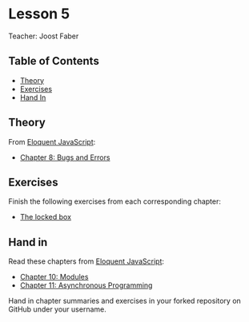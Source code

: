 # Lesson 5

Teacher: Joost Faber

## Table of Contents

* [Theory](#theory)
* [Exercises](#exercises)
* [Hand In](#hand-in)

## Theory

From [Eloquent JavaScript](https://eloquentjavascript.net/):

* [Chapter 8: Bugs and Errors](https://eloquentjavascript.net/08_error.html)

## Exercises

Finish the following exercises from each corresponding chapter:

* [The locked box](https://eloquentjavascript.net/08_error.html#i_iGlwnUbkRs)

## Hand in

Read these chapters from [Eloquent JavaScript](https://eloquentjavascript.net/):

* [Chapter 10: Modules](https://eloquentjavascript.net/10_modules.html)
* [Chapter 11: Asynchronous Programming](https://eloquentjavascript.net/11_async.html)

Hand in chapter summaries and exercises in your forked repository on GitHub under your username.
